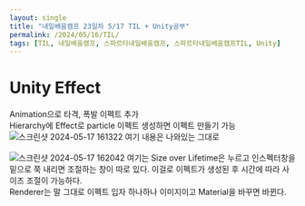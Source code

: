 ```yaml
---
layout: single
title: "내일배움캠프 23일차 5/17 TIL + Unity공부"
permalink: /2024/05/16/TIL/
tags: [TIL, 내일배움캠프, 스파르타내일배움캠프, 스파르타내일배움캠프TIL, Unity]
---
```


# Unity Effect
Animation으로 타격, 폭발 이펙트 추가<br>
Hierarchy에 Effect로 particle 이펙트 생성하면 이펙트 만들기 가능<br>
![스크린샷 2024-05-17 161322](https://github.com/LeeSangSoos/LeeSangSoos.github.io/assets/105085706/fdb4ba92-a1f1-4c7e-b93b-55f072f59574)
여기 내용은 나와있는 그대로
<br><br>
![스크린샷 2024-05-17 162042](https://github.com/LeeSangSoos/LeeSangSoos.github.io/assets/105085706/dc9e3e80-0214-44cf-bc4f-b86da269a402)
여기는 Size over Lifetime은 누르고 인스펙터창을 밑으로 쭉 내리면 조절하는 창이 따로 있다. 이걸로 이펙트가 생성된 후 시간에 따라 사이즈 조절이 가능하다.<br>
Renderer는 말 그대로 이펙트 입자 하나하나 이미지이고 Material을 바꾸면 바뀐다.<br>
